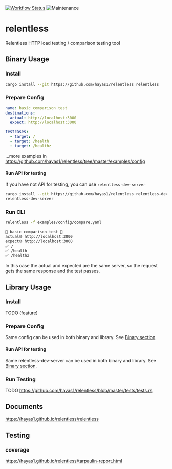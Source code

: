 [![Workflow Status](https://github.com/hayas1/relentless/workflows/Master/badge.svg)](https://github.com/hayas1/relentless/actions?query=workflow%3A%22Master%22)
![Maintenance](https://img.shields.io/badge/maintenance-experimental-blue.svg)

# relentless

Relentless HTTP load testing / comparison testing tool

## Binary Usage
### Install
```sh
cargo install --git https://github.com/hayas1/relentless relentless
```

### Prepare Config
```yaml
name: basic comparison test
destinations:
  actual: http://localhost:3000
  expect: http://localhost:3000

testcases:
  - target: /
  - target: /health
  - target: /healthz
```
...more examples in <https://github.com/hayas1/relentless/tree/master/examples/config>

#### Run API for testing
If you have not API for testing, you can use `relentless-dev-server`
```sh
cargo install --git https://github.com/hayas1/relentless relentless-dev-server
relentless-dev-server
```

### Run CLI
```sh
relentless -f examples/config/compare.yaml
```
```sh
🚀 basic comparison test 🚀
actual🌐 http://localhost:3000
expect🌐 http://localhost:3000
✅ /
✅ /health
✅ /healthz
```
In this case the actual and expected are the same server, so the request gets the same response and the test passes.

## Library Usage
### Install
TODO (feature)

### Prepare Config
Same config can be used in both binary and library. See [Binary section](#prepare-config).

#### Run API for testing
Same relentless-dev-server can be used in both binary and library. See [Binary section](#run-api-for-testing).

### Run Testing
TODO <https://github.com/hayas1/relentless/blob/master/tests/tests.rs>

## Documents
<https://hayas1.github.io/relentless/relentless>

## Testing
### coverage
<https://hayas1.github.io/relentless/tarpaulin-report.html>
